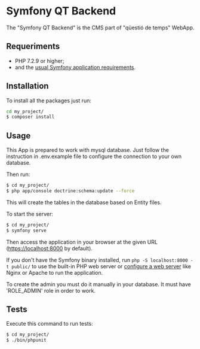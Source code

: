 Symfony QT Backend
==================

The "Symfony QT Backend" is the CMS part of "qüestió de temps" WebApp.

Requeriments
------------

  * PHP 7.2.9 or higher;
  * and the [usual Symfony application requirements][2].

Installation
------------

To install all the packages just run:
```bash
cd my_project/
$ composer install
```

Usage
-----

This App is prepared to work with mysql database. Just follow the instruction in .env.example file to configure the connection to your own database.

Then run:
```bash
$ cd my_project/
$ php app/console doctrine:schema:update --force
```

This will create the tables in the database based on Entity files.

To start the server:
```bash
$ cd my_project/
$ symfony serve
```

Then access the application in your browser at the given URL (<https://localhost:8000> by default).

If you don't have the Symfony binary installed, run `php -S localhost:8000 -t public/` to use the built-in PHP web server or [configure a web server][3] like Nginx or Apache to run the application.

To create the admin you must do it manually in your database. It must have 'ROLE_ADMIN' role in order to work.

Tests
-----

Execute this command to run tests:

```bash
$ cd my_project/
$ ./bin/phpunit
```

[1]: https://symfony.com/doc/current/best_practices.html
[2]: https://symfony.com/doc/current/reference/requirements.html
[3]: https://symfony.com/doc/current/cookbook/configuration/web_server_configuration.html
[4]: https://symfony.com/download